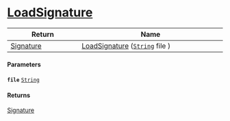 # [LoadSignature](./ImageLoader--LoadSignature.md)



| Return<div><a href="#"><img width=225></a></div> | Name<div><a href="#"><img width=525></a></div> | 
| --- | --- | 
| [Signature](./../../Signature.md) | [LoadSignature](./ImageLoader--LoadSignature.md) ([`String`](https://docs.microsoft.com/en-us/dotnet/api/System.String) file ) | 


#### Parameters
**`file`**  [`String`](https://docs.microsoft.com/en-us/dotnet/api/System.String)<br>
#### Returns
[Signature](./../../Signature.md)<br>
